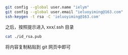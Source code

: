 ```bash
git config --global user.name "ielym"
git config --global user.email "ieluoyiming@163.com"
ssh-keygen -t rsa -C 'ieluoyiming@163.com'
```

之后，按照提示进入 xxx/.ssh 目录

```bash
cat ./id_rsa.pub
```

将内容复制粘贴到 git 网页中即可
